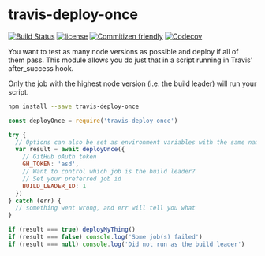 # travis-deploy-once

[![Build Status](https://travis-ci.org/semantic-release/travis-deploy-once.svg?branch=master)](https://travis-ci.org/semantic-release/travis-deploy-once)
[![license](https://img.shields.io/github/license/semantic-release/travis-deploy-once.svg)](https://github.com/semantic-release/travis-deploy-once/blob/master/LICENSE)
[![Commitizen friendly](https://img.shields.io/badge/commitizen-friendly-brightgreen.svg)](http://commitizen.github.io/cz-cli/)
[![Codecov](https://img.shields.io/codecov/c/github/semantic-release/travis-deploy-once.svg)](https://codecov.io/gh/semantic-release/travis-deploy-once)


You want to test as many node versions as possible and deploy if all of them pass.
This module allows you do just that in a script running in Travis' after_success hook.

Only the job with the highest node version (i.e. the build leader) will run your script.

```bash
npm install --save travis-deploy-once
```

```js
const deployOnce = require('travis-deploy-once')

try {
  // Options can also be set as environment variables with the same name
  var result = await deployOnce({
    // GitHub oAuth token
    GH_TOKEN: 'asd',
    // Want to control which job is the build leader?
    // Set your preferred job id
    BUILD_LEADER_ID: 1  
  })
} catch (err) {
  // something went wrong, and err will tell you what
}

if (result === true) deployMyThing()
if (result === false) console.log('Some job(s) failed')
if (result === null) console.log('Did not run as the build leader')
```
